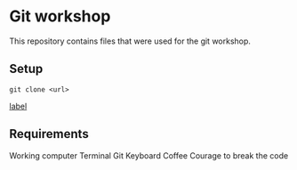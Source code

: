 # Git workshop

This repository contains files that were used for the git workshop.

## Setup

```
git clone <url>
```
[label](https://github.com/codrineugeniu/git-workshop-fe8)

## Requirements

Working computer
Terminal
Git
Keyboard
Coffee
Courage to break the code
